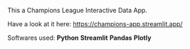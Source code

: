 This a Champions League Interactive Data App.

Have a look at it here: https://champions-app.streamlit.app/

Softwares used:
 **Python**
 **Streamlit**
 **Pandas**
 **Plotly**
 
